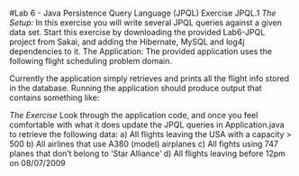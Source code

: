 #Lab 6 - Java Persistence Query Language (JPQL) Exercise JPQL.1 
*The Setup:* 
In this exercise you will write several JPQL queries against a given data set. Start this exercise by downloading the provided Lab6-JPQL project from Sakai, and adding the Hibernate, MySQL and log4j dependencies to it. 
The Application: The provided application uses the following flight scheduling problem domain.
 
Currently the application simply retrieves and prints all the flight info stored in the database. Running the application should produce output that contains something like:
 
*The Exercise*
Look through the application code, and once you feel comfortable with what it does update the JPQL queries in Application.java to retrieve the following data:
a)	All flights leaving the USA with a capacity > 500
b)	All airlines that use A380 (model) airplanes
c)	All fights using 747 planes that don’t belong to ‘Star Alliance’
d)	All flights leaving before 12pm on 08/07/2009

